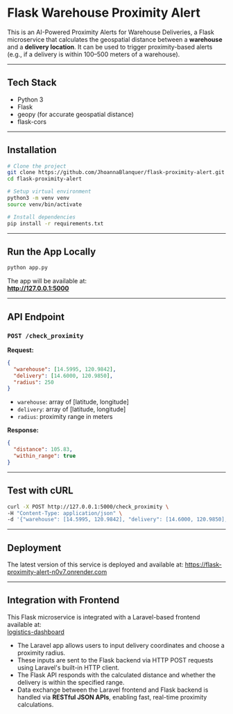 # Flask Warehouse Proximity Alert

This is an AI-Powered Proximity Alerts for Warehouse Deliveries, a Flask microservice that calculates the geospatial distance between a **warehouse** and a **delivery location**. It can be used to trigger proximity-based alerts (e.g., if a delivery is within 100–500 meters of a warehouse).

---

## Tech Stack 

- Python 3
- Flask
- geopy (for accurate geospatial distance)
- flask-cors

---

## Installation

```bash
# Clone the project
git clone https://github.com/JhoannaBlanquer/flask-proximity-alert.git
cd flask-proximity-alert

# Setup virtual environment
python3 -m venv venv
source venv/bin/activate

# Install dependencies
pip install -r requirements.txt
```

---

## Run the App Locally

```bash
python app.py
```

The app will be available at:  
**http://127.0.0.1:5000**

---

## API Endpoint

### `POST /check_proximity`

**Request:**

```json
{
  "warehouse": [14.5995, 120.9842],
  "delivery": [14.6000, 120.9850],
  "radius": 250
}
```

- `warehouse`: array of [latitude, longitude]
- `delivery`: array of [latitude, longitude]
- `radius`: proximity range in meters

**Response:**

```json
{
  "distance": 105.83,
  "within_range": true
}
```

---

## Test with cURL

```bash
curl -X POST http://127.0.0.1:5000/check_proximity \
-H "Content-Type: application/json" \
-d '{"warehouse": [14.5995, 120.9842], "delivery": [14.6000, 120.9850], "radius": 250}'
```

---

## Deployment 
The latest version of this service is deployed and available at:
https://flask-proximity-alert-n0v7.onrender.com

---

## Integration with Frontend

This Flask microservice is integrated with a Laravel-based frontend available at:  
[logistics-dashboard](https://github.com/JhoannaBlanquer/logistics-dashboard.git)

- The Laravel app allows users to input delivery coordinates and choose a proximity radius.
- These inputs are sent to the Flask backend via HTTP POST requests using Laravel's built-in HTTP client.
- The Flask API responds with the calculated distance and whether the delivery is within the specified range.
- Data exchange between the Laravel frontend and Flask backend is handled via **RESTful JSON APIs**, enabling fast, real-time proximity calculations.